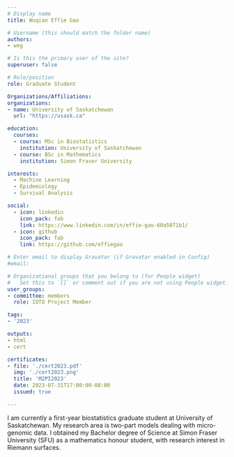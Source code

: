 ```yaml
---
# Display name
title: Wuqian Effie Gao

# Username (this should match the folder name)
authors:
- weg

# Is this the primary user of the site?
superuser: false

# Role/position
role: Graduate Student

Organizations/Affiliations:
organizations:
- name: University of Saskatchewan
  url: "https://usask.ca"

education:
  courses:
  - course: MSc in Biostatistics
    institution: University of Saskatchewan
  - course: BSc in Mathematics
    institution: Simon Fraser University

interests:
  - Machine Learning
  - Epidemiology
  - Survival Analysis

social:
  - icon: linkedin
    icon_pack: fab
    link: https://www.linkedin.com/in/effie-gao-60a5071b1/
  - icon: github
    icon_pack: fab
    link: https://github.com/effiegao

# Enter email to display Gravatar (if Gravatar enabled in Config)
#email:

# Organizational groups that you belong to (for People widget)
#   Set this to `[]` or comment out if you are not using People widget.
user_groups:
- committee: members
  role: IOTO Project Member

tags:
- '2023'

outputs:
- html
- cert

certificates:
- file: './cert2023.pdf'
  img: './cert2023.png'
  title: 'M2PI2023'
  date: 2023-07-31T17:00:00-08:00
  issued: true

---
```


I am currently a first-year biostatistics graduate student at University of
Saskatchewan. My research area is two-part models dealing with micro-genomic
data. I obtained my Bachelor degree of Science at Simon Fraser University (SFU)
as a mathematics honour student, with research interest in Riemann surfaces.
